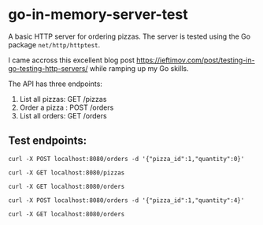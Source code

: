 # go-in-memory-server-test

A basic HTTP server for ordering pizzas. The server is tested using the Go package `net/http/httptest`.

I came accross this excellent blog post https://ieftimov.com/post/testing-in-go-testing-http-servers/ while ramping up my Go skills.

The API has three endpoints:

1. List all pizzas: GET /pizzas
2. Order a pizza : POST /orders
3. List all orders: GET /orders

## Test endpoints:

`curl -X POST localhost:8080/orders -d '{"pizza_id":1,"quantity":0}'`

`curl -X GET localhost:8080/pizzas`

`curl -X GET localhost:8080/orders`

`curl -X POST localhost:8080/orders -d '{"pizza_id":1,"quantity":4}'`

`curl -X GET localhost:8080/orders`
